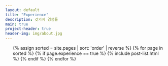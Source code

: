 ```yaml
---
layout: default
title: "Experience"
description: 갖가지 경험들
main: true
project-header: true
header-img: img/about.jpg
---
```


<ul class="catalogue">
{% assign sorted = site.pages | sort: 'order' | reverse %}
{% for page in sorted %}
{% if page.experience == true %}
{% include post-list.html %}
{% endif %}
{% endfor %}
</ul>

